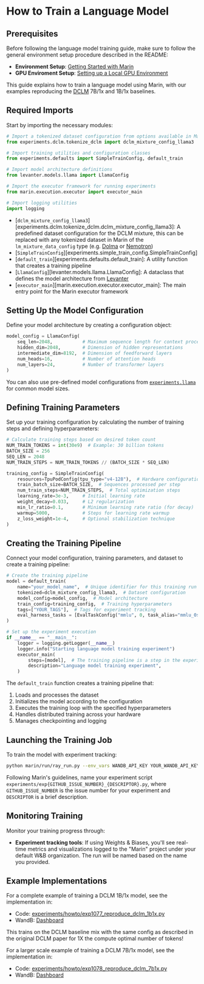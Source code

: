 # How to Train a Language Model

## Prerequisites

Before following the language model training guide, make sure to follow the general environment setup procedure described in the README:

- **Environment Setup**: [Getting Started with Marin](../tutorials/getting-started.md)
- **GPU Enviroment Setup**: [Setting up a Local GPU Environment](../tutorials/local-gpu.md)

This guide explains how to train a language model using Marin, with our examples reproducing the
[DCLM](https://arxiv.org/pdf/2406.11794) 7B/1x and 1B/1x baselines.

## Required Imports

Start by importing the necessary modules:

```python
# Import a tokenized dataset configuration from options available in Marin
from experiments.dclm.tokenize_dclm import dclm_mixture_config_llama3

# Import training utilities and configuration classes
from experiments.defaults import SimpleTrainConfig, default_train

# Import model architecture definitions
from levanter.models.llama import LlamaConfig

# Import the executor framework for running experiments
from marin.execution.executor import executor_main

# Import logging utilities
import logging
```

- [`dclm_mixture_config_llama3`][experiments.dclm.tokenize_dclm.dclm_mixture_config_llama3]: A predefined dataset configuration for the DCLM mixture, this can be replaced with any tokenized dataset in Marin of the `lm_mixture_data_config` type (e.g. [Dolma](https://github.com/marin-community/marin/blob/main/experiments/dolma/exp442_dolma.py) or [Nemotron](https://github.com/marin-community/marin/blob/main/experiments/exp934_hq_vs_pt.py))
- [`SimpleTrainConfig`][experiments.simple_train_config.SimpleTrainConfig]
- [`default_train`][experiments.defaults.default_train]: A utility function that creates a training pipeline
- [`LlamaConfig`][levanter.models.llama.LlamaConfig]: A dataclass that defines the model architecture from [Levanter](https://github.com/stanford-crfm/levanter)
- [`executor_main`][marin.execution.executor.executor_main]: The main entry point for the Marin executor framework

## Setting Up the Model Configuration

Define your model architecture by creating a configuration object:

```python
model_config = LlamaConfig(
    seq_len=2048,           # Maximum sequence length for context processing
    hidden_dim=2048,        # Dimension of hidden representations
    intermediate_dim=8192,  # Dimension of feedforward layers
    num_heads=16,           # Number of attention heads
    num_layers=24,          # Number of transformer layers
)
```

You can also use pre-defined model configurations from [`experiments.llama`](https://www.github.com/marin-community/marin/blob/main/experiments/llama.py) for common model sizes.

## Defining Training Parameters

Set up your training configuration by calculating the number of training steps and defining hyperparameters:

```python
# Calculate training steps based on desired token count
NUM_TRAIN_TOKENS = int(30e9)  # Example: 30 billion tokens
BATCH_SIZE = 256
SEQ_LEN = 2048
NUM_TRAIN_STEPS = NUM_TRAIN_TOKENS // (BATCH_SIZE * SEQ_LEN)

training_config = SimpleTrainConfig(
    resources=TpuPodConfig(tpu_type="v4-128"),  # Hardware configuration: 128 v4 TPU cores, can be swapped for GpuConfig
    train_batch_size=BATCH_SIZE,  # Sequences processed per step
    num_train_steps=NUM_TRAIN_STEPS,  # Total optimization steps
    learning_rate=3e-3,     # Initial learning rate
    weight_decay=0.033,     # L2 regularization
    min_lr_ratio=0.1,       # Minimum learning rate ratio (for decay)
    warmup=5000,            # Steps for learning rate warmup
    z_loss_weight=1e-4,     # Optional stabilization technique
)
```

## Creating the Training Pipeline

Connect your model configuration, training parameters, and dataset to create a training pipeline:

```python
# Create the training pipeline
model = default_train(
    name="your_model_name",  # Unique identifier for this training run
    tokenized=dclm_mixture_config_llama3,  # Dataset configuration
    model_config=model_config,  # Model architecture
    train_config=training_config,  # Training hyperparameters
    tags=["YOUR_TAGS"],  # Tags for experiment tracking
    eval_harness_tasks = [EvalTaskConfig("mmlu", 0, task_alias="mmlu_0shot"), EvalTaskConfig("mmlu", 5, task_alias="mmlu_5shot")] # Evaluation Tasks to run on the checkpoint
)

# Set up the experiment execution
if __name__ == "__main__":
    logger = logging.getLogger(__name__)
    logger.info("Starting language model training experiment")
    executor_main(
        steps=[model],  # The training pipeline is a step in the experiment
        description="Language model training experiment",
    )
```

The `default_train` function creates a training pipeline that:
1. Loads and processes the dataset
2. Initializes the model according to the configuration
3. Executes the training loop with the specified hyperparameters
4. Handles distributed training across your hardware
5. Manages checkpointing and logging

## Launching the Training Job

To train the model with experiment tracking:

```bash
python marin/run/ray_run.py --env_vars WANDB_API_KEY YOUR_WANDB_API_KEY -- python experiments/exp123_your_model.py
```

Following Marin's guidelines, name your experiment script `experiments/exp{GITHUB_ISSUE_NUMBER}_{DESCRIPTOR}.py`, where `GITHUB_ISSUE_NUMBER` is the issue number for your experiment and `DESCRIPTOR` is a brief description.

## Monitoring Training

Monitor your training progress through:

- **Experiment tracking tools**: If using Weights & Biases, you'll see real-time metrics and visualizations logged to the "Marin" project under your default W&B organization. The run will be named based on the name you provided.

## Example Implementations

For a complete example of training a DCLM 1B/1x model, see the implementation in:

- Code: [experiments/howto/exp1077_reproduce_dclm_1b1x.py](https://github.com/marin-community/marin/blob/main/experiments/howto/exp1077_reproduce_dclm_1b1x.py)
- WandB: [Dashboard](https://wandb.ai/stanford-mercury/marin/runs/dclm_1b_1x_how_to-58c8f0)

This trains on the DCLM baseline mix with the same config as described in the original DCLM paper for 1X the compute optimal number of tokens!

For a larger scale example of training a DCLM 7B/1x model, see the implementation in:

- Code: [experiments/howto/exp1078_reproduce_dclm_7b1x.py](https://github.com/marin-community/marin/blob/main/experiments/howto/exp1078_reproduce_dclm_7b1x.py)
- WandB: [Dashboard](https://wandb.ai/stanford-mercury/marin/runs/dclm_7b_1x_how_to-fefaab)
